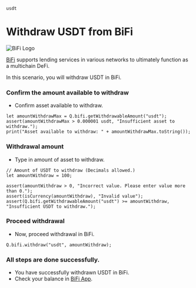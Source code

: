 ```meta-Currency
usdt
```

# Withdraw USDT from BiFi

![BiFi Logo](https://s3.ap-northeast-2.amazonaws.com/thebifrost.io/home/bifi/bifi_logo.svg)

[BiFi](https://bifi.finance/) supports lending services in various networks to ultimately function as a multichain DeFi.

In this scenario, you will withdraw USDT in BiFi.

### Confirm the amount available to withdraw

- Confirm asset available to withdraw.

```output-Dynamic
let amountWithdrawMax = Q.bifi.getWithdrawableAmount("usdt");
assert(amountWithdrawMax > 0.000001 usdt, "Insufficient asset to withdraw.");
print("Asset available to withdraw: " + amountWithdrawMax.toString());
```

### Withdrawal amount

- Type in amount of asset to withdraw.

```input USDT
// Amount of USDT to withdraw (Decimals allowed.)
let amountWithdraw = 100;
```

```input-Verify
assert(amountWithdraw > 0, "Incorrect value. Please enter value more than 0.");
assert(isCurrency(amountWithdraw), "Invalid value");
assert(Q.bifi.getWithdrawableAmount("usdt") >= amountWithdraw, "Insufficient USDT to withdraw.");
```

### Proceed withdrawal

- Now, proceed withdrawal in BiFi.

```taster
Q.bifi.withdraw("usdt", amountWithdraw);
```

### All steps are done successfully.

- You have successfully withdrawn USDT in BiFi.
- Check your balance in [BiFi App](https://app.bifi.finance/).
